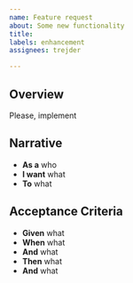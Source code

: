 ```yaml
---
name: Feature request
about: Some new functionality
title: 
labels: enhancement
assignees: trejder

---
```


## Overview

Please, implement 

## Narrative

- **As a** who
- **I want** what
- **To** what

## Acceptance Criteria

- **Given** what
- **When** what
- **And** what
- **Then** what
- **And** what
